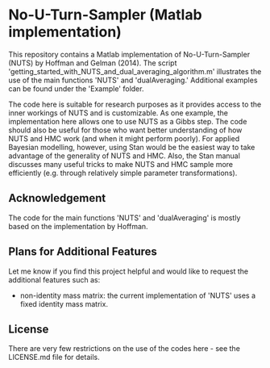 # No-U-Turn-Sampler (Matlab implementation)
This repository contains a Matlab implementation of No-U-Turn-Sampler (NUTS) by Hoffman and Gelman (2014). The script 'getting_started_with_NUTS_and_dual_averaging_algorithm.m' illustrates the use of the main functions 'NUTS' and 'dualAveraging.' Additional examples can be found under the 'Example' folder.

The code here is suitable for research purposes as it provides access to the inner workings of NUTS and is customizable. As one example, the implementation here allows one to use NUTS as a Gibbs step. The code should also be useful for those who want better understanding of how NUTS and HMC work (and when it might perform poorly). For applied Bayesian modelling, however, using Stan would be the easiest way to take advantage of the generality of NUTS and HMC. Also, the Stan manual discusses many useful tricks to make NUTS and HMC sample more efficiently (e.g. through relatively simple parameter transformations). 

## Acknowledgement
The code for the main functions 'NUTS' and 'dualAveraging' is mostly based on the implementation by Hoffman. 

## Plans for Additional Features
Let me know if you find this project helpful and would like to request the additional features such as:
- non-identity mass matrix: the current implementation of 'NUTS' uses a fixed identity mass matrix.

## License
There are very few restrictions on the use of the codes here - see the LICENSE.md file for details.

